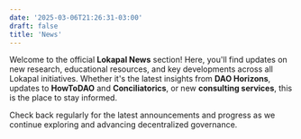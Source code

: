 ```yaml
---
date: '2025-03-06T21:26:31-03:00'
draft: false
title: 'News'
---
```


Welcome to the official **Lokapal News** section! Here, you'll find updates on new research, educational resources, and key developments across all Lokapal initiatives. Whether it's the latest insights from **DAO Horizons**, updates to **HowToDAO** and **Conciliatorics**, or new **consulting services**, this is the place to stay informed.  

Check back regularly for the latest announcements and progress as we continue exploring and advancing decentralized governance.  
